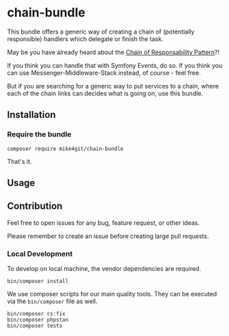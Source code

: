 # chain-bundle
This bundle offers a generic way of creating a chain of (potentially responsible) handlers which delegate or finish the task. 

May be you have already heard about the [Chain of Responsability Pattern](https://en.wikipedia.org/wiki/Chain-of-responsibility_pattern)?!

If you think you can handle that with Symfony Events, do so.
If you think you can use Messenger-Middleware-Stack instead, of course - feel free.

But if you are searching for a generic way to put services to a chain, where each of the chain links can decides what is going on, use this bundle.

## Installation

### Require the bundle

   ```shell
   composer require mike4git/chain-bundle
   ```

That's it.

## Usage


## Contribution

Feel free to open issues for any bug, feature request, or other ideas.

Please remember to create an issue before creating large pull requests.

### Local Development

To develop on local machine, the vendor dependencies are required.

```shell
bin/composer install
```

We use composer scripts for our main quality tools. They can be executed via the `bin/composer` file as well.

```shell
bin/composer cs:fix
bin/composer phpstan
bin/composer tests
```
